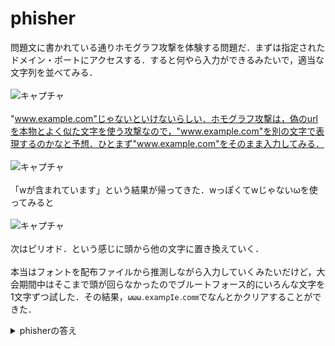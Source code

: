 # phisher
問題文に書かれている通りホモグラフ攻撃を体験する問題だ．まずは指定されたドメイン・ポートにアクセスする．すると何やら入力ができるみたいで，適当な文字列を並べてみる．<br><br>
![キャプチャ](https://user-images.githubusercontent.com/64766627/172049614-8cf45503-dfe9-4012-8a4c-5c1e811a0a09.png)<br><br>
"www.example.com"じゃないといけないらしい．ホモグラフ攻撃は，偽のurlを本物とよく似た文字を使う攻撃なので，"www.example.com"を別の文字で表現するのかなと予想．ひとまず"www.example.com"をそのまま入力してみる．<br><br>
![キャプチャ](https://user-images.githubusercontent.com/64766627/172049751-2503102a-f0b1-4577-aee4-8df1bf465937.png)<br><br>
「wが含まれています」という結果が帰ってきた．wっぽくてwじゃないωを使ってみると<br><br>
![キャプチャ](https://user-images.githubusercontent.com/64766627/172049806-4555d3b3-3e0c-4225-943e-7a2acaf1cf57.png)<br><br>
次はピリオド．という感じに頭から他の文字に置き換えていく．<br><br>
本当はフォントを配布ファイルから推測しながら入力していくみたいだけど，大会期間中はそこまで頭が回らなかったのでブルートフォース的にいろんな文字を1文字ずつ試した．その結果，`ωωω․ехаⅿρIе․ⅽο㎜`でなんとかクリアすることができた．
<details>
<summary>phisherの答え</summary>
ctf4b{n16h7_ph15h1n6_15_600d}<br><br>

![キャプチャ](https://user-images.githubusercontent.com/64766627/172052511-6e138ebc-f876-4ebc-b49b-b2aaca5112ca.png)

</details>